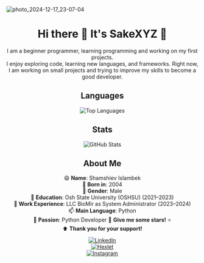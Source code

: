 ![photo_2024-12-17_23-07-04](https://github.com/user-attachments/assets/96fa7d24-2448-492e-8f58-a7dda06a25fb)

<div align="center">

# Hi there 👋 It's SakeXYZ 🐼  
I am a beginner programmer, learning programming and working on my first projects.  
I enjoy exploring code, learning new languages, and frameworks. Right now, I am working on small projects and trying to improve my skills to become a good developer.  

## Languages  
![Top Languages](https://github-readme-stats.vercel.app/api/top-langs/?username=SakeXYZ&layout=compact)  

## Stats  
![GitHub Stats](https://github-readme-stats.vercel.app/api?username=SakeXYZ&show_icons=true)  

## About Me  

😄 **Name**: Shamshiev Islambek  
🔭 **Born in**: 2004  
🌱 **Gender**: Male  
👯 **Education**: Osh State University (OSHSU) (2021–2023)  
💼 **Work Experience**: LLC BioMir as System Administrator (2023–2024)  
📫 **Main Language**: Python  
💬 **Passion**: Python Developer
🌟 **Give me some stars!** ⭐  
⬆️ **Thank you for your support!**  

[![LinkedIn](https://img.shields.io/badge/-LinkedIn-blue?style=flat-square&logo=linkedin&logoColor=white)](https://www.linkedin.com/in/islambek-shamshiev-747659288/)  
[![Hexlet](https://img.shields.io/badge/-Hexlet-orange?style=flat-square&logo=hexlet&logoColor=white)](https://ru.hexlet.io/u/sakexyz)  
[![Instagram](https://img.shields.io/badge/-Instagram-E4405F?style=flat-square&logo=instagram&logoColor=white)](https://www.instagram.com/sake.lite)  


</div>
